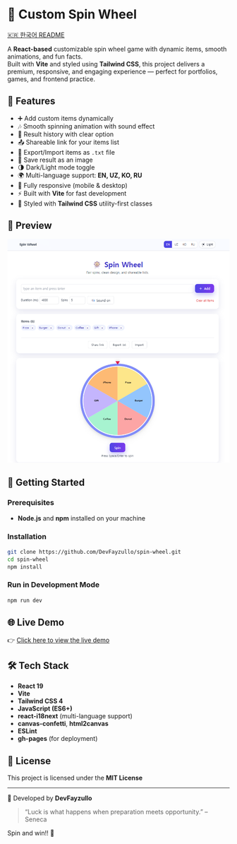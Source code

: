  # 🎡 Custom Spin Wheel

[🇰🇷 한국어 README](./README.kr.md)

A **React-based** customizable spin wheel game with dynamic items, smooth animations, and fun facts.  
Built with **Vite** and styled using **Tailwind CSS**, this project delivers a premium, responsive, and engaging experience — perfect for portfolios, games, and frontend practice.

## 🧠 Features

- ➕ Add custom items dynamically
- 🎶 Smooth spinning animation with sound effect
- 📜 Result history with clear option
- 📤 Shareable link for your items list
- 📂 Export/Import items as `.txt` file
- 📸 Save result as an image
- 🌗 Dark/Light mode toggle
- 🌍 Multi-language support: **EN, UZ, KO, RU**
- 📱 Fully responsive (mobile & desktop)
- ⚡ Built with **Vite** for fast development
- 🎨 Styled with **Tailwind CSS** utility-first classes

## 📸 Preview

![screenshot](./public/screenshot.png)

## 🚀 Getting Started

### Prerequisites

- **Node.js** and **npm** installed on your machine

### Installation

```bash
git clone https://github.com/DevFayzullo/spin-wheel.git
cd spin-wheel
npm install
```

### Run in Development Mode

```bash
npm run dev
```

## 🌐 Live Demo

👉 [Click here to view the live demo](https://DevFayzullo.github.io/spin-wheel)

## 🛠️ Tech Stack

- **React 19**
- **Vite**
- **Tailwind CSS 4**
- **JavaScript (ES6+)**
- **react-i18next** (multi-language support)
- **canvas-confetti**, **html2canvas**
- **ESLint**
- **gh-pages** (for deployment)

## 📄 License

This project is licensed under the **MIT License**

---

📌 Developed by **DevFayzullo**

> “Luck is what happens when preparation meets opportunity.” – Seneca

Spin and win!! 🎯
